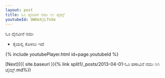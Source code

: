 ```yaml
---
layout: post
title: ಓಂ ವೈನವೀನೆ ನಮಃ ೧೧ ಟೈಮ್ಸ್
youtubeId: 9WOeXjLTnXo
---
```

 
 
 ಓಂ ವೈನವೀನೆ ನಮಃ  
 
 -  ಕೈಯಲ್ಲಿ ಕೊಳಲು ಇದೆ 
 
  
 
  
 
 
 
 
 
 


{% include youtubePlayer.html id=page.youtubeId %}
 
[Next]({{ site.baseurl }}{% link  split1/_posts/2013-04-01-ಓಂ ಪಣಾವಿನೆ ನಮಃ ೧೧ ಟೈಮ್ಸ್.md%})
 
